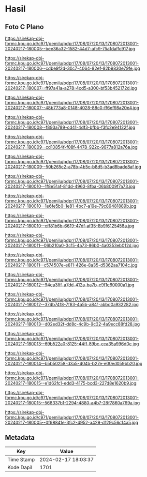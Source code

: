 # Hasil

## Foto C Plano

https://sirekap-obj-formc.kpu.go.id/c971/pemilu/pdpr/17/08/07/20/13/1708072013001-20240217-180005--bee36a32-1582-44d7-afc9-75a1daffc917.jpg

https://sirekap-obj-formc.kpu.go.id/c971/pemilu/pdpr/17/08/07/20/13/1708072013001-20240217-180006--cdbe9f2d-30c7-4064-82ef-82b9830e79fe.jpg

https://sirekap-obj-formc.kpu.go.id/c971/pemilu/pdpr/17/08/07/20/13/1708072013001-20240217-180007--ff97a41a-a278-4cd5-a300-bf53b452172d.jpg

https://sirekap-obj-formc.kpu.go.id/c971/pemilu/pdpr/17/08/07/20/13/1708072013001-20240217-180007--48b773a8-0148-4028-88c0-ff6ef98a20e4.jpg

https://sirekap-obj-formc.kpu.go.id/c971/pemilu/pdpr/17/08/07/20/13/1708072013001-20240217-180008--f893a789-cd41-4df3-bfbb-f3fc2e94122f.jpg

https://sirekap-obj-formc.kpu.go.id/c971/pemilu/pdpr/17/08/07/20/13/1708072013001-20240217-180009--cd10854f-f08f-4478-922c-9677a812a76a.jpg

https://sirekap-obj-formc.kpu.go.id/c971/pemilu/pdpr/17/08/07/20/13/1708072013001-20240217-180009--50b265c2-a78b-4b5c-b8d5-b3ad8bade8af.jpg

https://sirekap-obj-formc.kpu.go.id/c971/pemilu/pdpr/17/08/07/20/13/1708072013001-20240217-180010--1f8e51af-81dd-4963-8fba-06b8009f7a73.jpg

https://sirekap-obj-formc.kpu.go.id/c971/pemilu/pdpr/17/08/07/20/13/1708072013001-20240217-180010--1e6fe5b0-1e81-4bc7-a19e-79c89481889b.jpg

https://sirekap-obj-formc.kpu.go.id/c971/pemilu/pdpr/17/08/07/20/13/1708072013001-20240217-180010--cff81b6b-6619-47df-af35-8b9f6125458a.jpg

https://sirekap-obj-formc.kpu.go.id/c971/pemilu/pdpr/17/08/07/20/13/1708072013001-20240217-180011--06b210a0-3c15-4a73-86b0-4a0353eb012d.jpg

https://sirekap-obj-formc.kpu.go.id/c971/pemilu/pdpr/17/08/07/20/13/1708072013001-20240217-180011--c574507e-e811-426e-8a35-d5362aa7104c.jpg

https://sirekap-obj-formc.kpu.go.id/c971/pemilu/pdpr/17/08/07/20/13/1708072013001-20240217-180012--94ea3fff-a7dd-412a-ba7b-e9f1e60000a1.jpg

https://sirekap-obj-formc.kpu.go.id/c971/pemilu/pdpr/17/08/07/20/13/1708072013001-20240217-180012--374b7418-7f83-4a5b-a841-abbd0a932282.jpg

https://sirekap-obj-formc.kpu.go.id/c971/pemilu/pdpr/17/08/07/20/13/1708072013001-20240217-180013--d02ed32f-dd8c-4c9b-9c32-4a9ecc88fd28.jpg

https://sirekap-obj-formc.kpu.go.id/c971/pemilu/pdpr/17/08/07/20/13/1708072013001-20240217-180013--69b522a0-8125-44ff-89bc-eca35a996d0e.jpg

https://sirekap-obj-formc.kpu.go.id/c971/pemilu/pdpr/17/08/07/20/13/1708072013001-20240217-180014--b5b50258-d3a5-404b-b27e-e00ed059bb20.jpg

https://sirekap-obj-formc.kpu.go.id/c971/pemilu/pdpr/17/08/07/20/13/1708072013001-20240217-180015--e1d62fc1-edd3-4175-bcd3-227d8e1620b9.jpg

https://sirekap-obj-formc.kpu.go.id/c971/pemilu/pdpr/17/08/07/20/13/1708072013001-20240217-180015--568337b1-2294-4880-a4b7-28f7860a769a.jpg

https://sirekap-obj-formc.kpu.go.id/c971/pemilu/pdpr/17/08/07/20/13/1708072013001-20240217-180005--0f98841e-3fc2-4952-a429-d129c56c14a5.jpg


## Metadata

| Key        | Value               |
| ---------- | ------------------- |
| Time Stamp | 2024-02-17 18:03:37 |
| Kode Dapil | 1701                |



